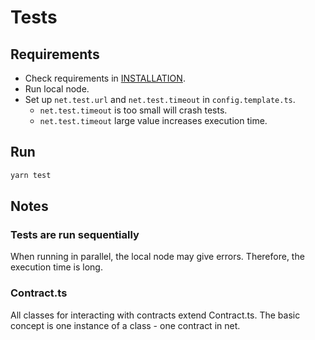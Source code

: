 # Tests
## Requirements
* Check requirements in [INSTALLATION](INSTALLATION.md).
* Run local node.
* Set up `net.test.url` and `net.test.timeout` in `config.template.ts`.
  * `net.test.timeout` is too small will crash tests.
  * `net.test.timeout` large value increases execution time.

## Run
```sh
yarn test
```

## Notes
### Tests are run sequentially
When running in parallel, the local node may give errors. Therefore, the execution time is long.

### Contract.ts
All classes for interacting with contracts extend Contract.ts. The basic concept is one instance of a class - one contract in net.


